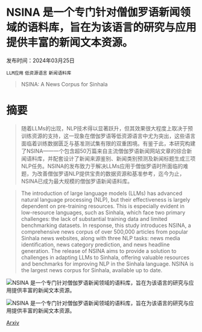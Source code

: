# NSINA 是一个专门针对僧伽罗语新闻领域的语料库，旨在为该语言的研究与应用提供丰富的新闻文本资源。

发布时间：2024年03月25日

`LLM应用` `低资源语言` `新闻语料库`

> NSINA: A News Corpus for Sinhala

# 摘要

> 随着LLMs的出现，NLP技术得以显著跃升，但其效果很大程度上取决于预训练资源的支持，这一现象在僧伽罗语等低资源语言中尤为突出，这些语言面临着训练数据匮乏与基准测试集有限的双重困境。有鉴于此，本研究构建了NSINA——一个包含超50万篇来自主流僧伽罗语新闻网站文章的综合新闻语料库，并配套设计了新闻来源鉴别、新闻类别预测及新闻标题生成三项NLP任务。NSINA的发布致力于解决LLMs应用于僧伽罗语时所面临的难题，为改善僧伽罗语NLP提供宝贵的数据资源和基准参考，迄今为止，NSINA已成为最大规模的僧伽罗语新闻语料库。

> The introduction of large language models (LLMs) has advanced natural language processing (NLP), but their effectiveness is largely dependent on pre-training resources. This is especially evident in low-resource languages, such as Sinhala, which face two primary challenges: the lack of substantial training data and limited benchmarking datasets. In response, this study introduces NSINA, a comprehensive news corpus of over 500,000 articles from popular Sinhala news websites, along with three NLP tasks: news media identification, news category prediction, and news headline generation. The release of NSINA aims to provide a solution to challenges in adapting LLMs to Sinhala, offering valuable resources and benchmarks for improving NLP in the Sinhala language. NSINA is the largest news corpus for Sinhala, available up to date.

![NSINA 是一个专门针对僧伽罗语新闻领域的语料库，旨在为该语言的研究与应用提供丰富的新闻文本资源。](../../../paper_images/2403.16571/content-histo.png)

![NSINA 是一个专门针对僧伽罗语新闻领域的语料库，旨在为该语言的研究与应用提供丰富的新闻文本资源。](../../../paper_images/2403.16571/headline-histo.png)

[Arxiv](https://arxiv.org/abs/2403.16571)
